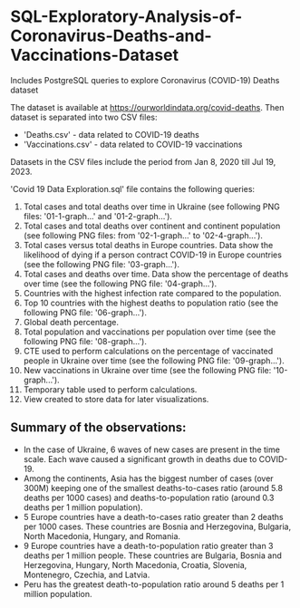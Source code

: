 # SQL-Exploratory-Analysis-of-Coronavirus-Deaths-and-Vaccinations-Dataset
Includes PostgreSQL queries to explore Coronavirus (COVID-19) Deaths dataset

The dataset is available at https://ourworldindata.org/covid-deaths.
Then dataset is separated into two CSV files: 
- 'Deaths.csv' - data related to COVID-19 deaths
- 'Vaccinations.csv' - data related to COVID-19 vaccinations

Datasets in the CSV files include the period from Jan 8, 2020 till Jul 19, 2023.

'Covid 19 Data Exploration.sql' file contains the following queries:

1. Total cases and total deaths over time in Ukraine (see following PNG files: '01-1-graph...' and '01-2-graph...').
2. Total cases and total deaths over continent and continent population (see following PNG files: from '02-1-graph...' to '02-4-graph...').
3. Total cases versus total deaths in Europe countries. Data show the likelihood of dying if a person contract COVID-19 in Europe countries (see the following PNG file: '03-graph...').
4. Total cases and deaths over time. Data show the percentage of deaths over time (see the following PNG file: '04-graph...').
5. Countries with the highest infection rate compared to the population.
6. Top 10 countries with the highest deaths to population ratio (see the following PNG file: '06-graph...').
7. Global death percentage.
8. Total population and vaccinations per population over time (see the following PNG file: '08-graph...').
9. CTE used to perform calculations on the percentage of vaccinated people in Ukraine over time (see the following PNG file: '09-graph...').
10. New vaccinations in Ukraine over time (see the following PNG file: '10-graph...').
11. Temporary table used to perform calculations.
12. View created to store data for later visualizations.

## Summary of the observations:
- In the case of Ukraine, 6 waves of new cases are present in the time scale. Each wave caused a significant growth in deaths due to COVID-19.
- Among the continents, Asia has the biggest number of cases (over 300M) keeping one of the smallest deaths-to-cases ratio (around 5.8 deaths per 1000 cases) and deaths-to-population ratio (around 0.3 deaths per 1 million population).
-  5 Europe countries have a death-to-cases ratio greater than 2 deaths per 1000 cases. These countries are Bosnia and Herzegovina, Bulgaria, North Macedonia, Hungary, and Romania.
-  9 Europe countries have a death-to-population ratio greater than 3 deaths per 1 million people. These countries are Bulgaria, Bosnia and Herzegovina, Hungary, North Macedonia, Croatia, Slovenia, Montenegro, Czechia, and Latvia.
-  Peru has the greatest death-to-population ratio around 5 deaths per 1 million population. 
